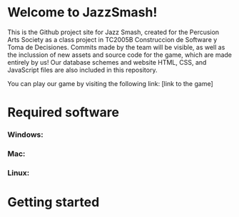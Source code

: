 # Welcome to JazzSmash!

This is the Github project site for Jazz Smash, created for the Percusion Arts Society as a class project in TC2005B Construccion de Software y Toma de Decisiones. Commits made by the team will be visible, as well as the inclussion of new assets and source code for the game, which are made entirely by us! Our database schemes and website HTML, CSS, and JavaScript files are also included in this repository.

You can play our game by visiting the following link: [link to the game]

# Required software

### Windows:
### Mac:
### Linux:

# Getting started
